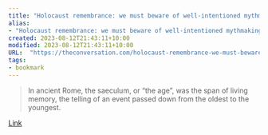 ```yaml
---
title: "Holocaust remembrance: we must beware of well-intentioned mythmaking as events pass out of living memory"
alias:
- "Holocaust remembrance: we must beware of well-intentioned mythmaking as events pass out of living memory"
created: 2023-08-12T21:43:11+10:00
modified: 2023-08-12T21:43:11+10:00
URL:  "https://theconversation.com/holocaust-remembrance-we-must-beware-of-well-intentioned-mythmaking-as-events-pass-out-of-living-memory-198548"
tags:
- bookmark
---
```


> In ancient Rome, the saeculum, or “the age”, was the span of living memory, the telling of an event passed down from the oldest to the youngest.

[Link](https://theconversation.com/holocaust-remembrance-we-must-beware-of-well-intentioned-mythmaking-as-events-pass-out-of-living-memory-198548)